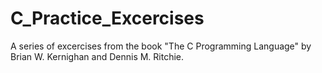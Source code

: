 # C_Practice_Excercises
A series of excercises from the book "The C Programming Language" by Brian W. Kernighan and Dennis M. Ritchie.

